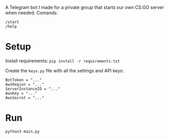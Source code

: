 A Telegram bot I made for a private group that starts our own CS:GO server when needed. Comands:

    /start
    /help

# Setup

Install requirements:
`pip install -r requirements.txt`

Create the `keys.py` file with all the settings and API keys:

    BotToken = "..."
    AwsRegion = "..."
    ServerInstanceID = "..."
    AwsKey = "..."
    AwsSecret = "..."

# Run

    python3 main.py
